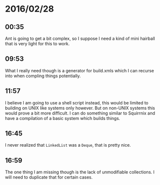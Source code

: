 # 2016/02/28

## 00:35

Ant is going to get a bit complex, so I suppose I need a kind of mini hairball
that is very light for this to work.

## 09:53

What I really need though is a generator for build.xmls which I can recurse
into when compling things potentially.

## 11:57

I believe I am going to use a shell script instead, this would be limited to
building on UNIX like systems only however. But on non-UNIX systems this would
prove a bit more difficult. I can do something similar to Squirrnix and have
a compilation of a basic system which builds things.

## 16:45

I never realized that `LinkedList` was a `Deque`, that is pretty nice.

## 16:59

The one thing I am missing though is the lack of unmodifiable collections. I
will need to duplicate that for certain cases.

